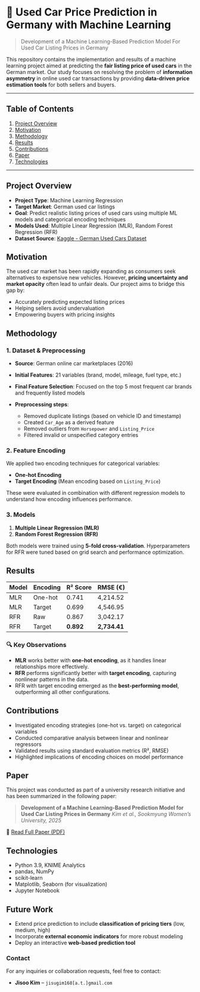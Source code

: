 # 🚗 Used Car Price Prediction in Germany with Machine Learning
> Development of a Machine Learning-Based Prediction Model For Used Car Listing Prices in Germany

This repository contains the implementation and results of a machine learning project aimed at predicting the **fair listing price of used cars** in the German market. Our study focuses on resolving the problem of **information asymmetry** in online used car transactions by providing **data-driven price estimation tools** for both sellers and buyers.

---
## Table of Contents
1. [Project Overview](#project-overview)
2. [Motivation](#motivation)
3. [Methodology](#methodology)
4. [Results](#results)
5. [Contributions](#contributions)
6. [Paper](#paper)
7. [Technologies](#technologies)

---

## Project Overview

* **Project Type**: Machine Learning Regression
* **Target Market**: German used car listings
* **Goal**: Predict realistic listing prices of used cars using multiple ML models and categorical encoding techniques
* **Models Used**: Multiple Linear Regression (MLR), Random Forest Regression (RFR)
* **Dataset Source**: [Kaggle - German Used Cars Dataset](https://www.kaggle.com/datasets/thedevastator/uncovering-factors-that-affect-used-car-prices)

## Motivation

The used car market has been rapidly expanding as consumers seek alternatives to expensive new vehicles. However, **pricing uncertainty and market opacity** often lead to unfair deals. Our project aims to bridge this gap by:

* Accurately predicting expected listing prices
* Helping sellers avoid undervaluation
* Empowering buyers with pricing insights

## Methodology

### 1. Dataset & Preprocessing

* **Source**: German online car marketplaces (2016)
* **Initial Features**: 21 variables (brand, model, mileage, fuel type, etc.)
* **Final Feature Selection**: Focused on the top 5 most frequent car brands and frequently listed models
* **Preprocessing steps**:

  * Removed duplicate listings (based on vehicle ID and timestamp)
  * Created `Car_Age` as a derived feature
  * Removed outliers from `Horsepower` and `Listing_Price`
  * Filtered invalid or unspecified category entries

### 2. Feature Encoding

We applied two encoding techniques for categorical variables:

* **One-hot Encoding**
* **Target Encoding** (Mean encoding based on `Listing_Price`)

These were evaluated in combination with different regression models to understand how encoding influences performance.

### 3. Models

1. **Multiple Linear Regression (MLR)**
2. **Random Forest Regression (RFR)**

Both models were trained using **5-fold cross-validation**. Hyperparameters for RFR were tuned based on grid search and performance optimization.

## Results

| Model | Encoding | R² Score  | RMSE (€)     |
| ----- | -------- | --------- | ------------ |
| MLR   | One-hot  | 0.741     | 4,214.52     |
| MLR   | Target   | 0.699     | 4,546.95     |
| RFR   | Raw      | 0.867     | 3,042.17     |
| RFR   | Target   | **0.892** | **2,734.41** |

### 🔍 Key Observations

* **MLR** works better with **one-hot encoding**, as it handles linear relationships more effectively.
* **RFR** performs significantly better with **target encoding**, capturing nonlinear patterns in the data.
* RFR with target encoding emerged as the **best-performing model**, outperforming all other configurations.

## Contributions

* Investigated encoding strategies (one-hot vs. target) on categorical variables
* Conducted comparative analysis between linear and nonlinear regressors
* Validated results using standard evaluation metrics (R², RMSE)
* Highlighted implications of encoding choices on model performance

## Paper

This project was conducted as part of a university research initiative and has been summarized in the following paper:

> **Development of a Machine Learning-Based Prediction Model for Used Car Listing Prices in Germany**
> *Kim et al., Sookmyung Women’s University, 2025*

📄 [Read Full Paper (PDF)](./최종본%20논문.pdf)

## Technologies

* Python 3.9, KNIME Analytics
* pandas, NumPy
* scikit-learn
* Matplotlib, Seaborn (for visualization)
* Jupyter Notebook

## Future Work

* Extend price prediction to include **classification of pricing tiers** (low, medium, high)
* Incorporate **external economic indicators** for more robust modeling
* Deploy an interactive **web-based prediction tool**

### Contact

For any inquiries or collaboration requests, feel free to contact:

* **Jisoo Kim** – `jisugim168[a.t.]gmail.com`


